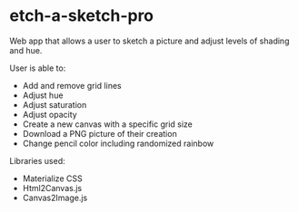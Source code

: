 # etch-a-sketch-pro
Web app that allows a user to sketch a picture and adjust levels of shading and hue.

User is able to:
  - Add and remove grid lines
  - Adjust hue
  - Adjust saturation
  - Adjust opacity
  - Create a new canvas with a specific grid size
  - Download a PNG picture of their creation
  - Change pencil color including randomized rainbow

Libraries used:
- Materialize CSS
- Html2Canvas.js
- Canvas2Image.js
